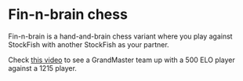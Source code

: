 # Fin-n-brain chess

Fin-n-brain is a hand-and-brain chess variant where you play against StockFish with another StockFish as your partner.

Check [this video](https://www.youtube.com/watch?v=PPJNQVZMA00) to see a GrandMaster team up with a 500 ELO player against a 1215 player.
